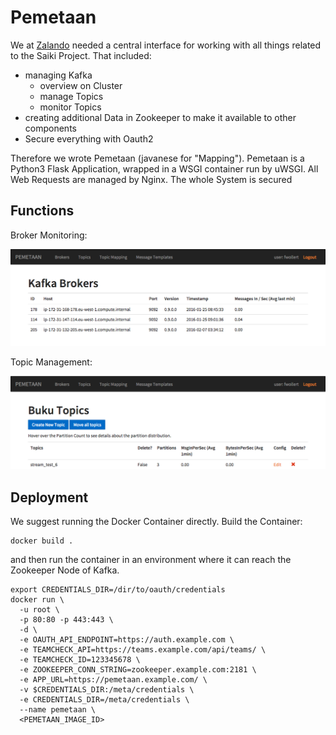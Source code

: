 # Pemetaan

We at [Zalando](https://tech.zalando.com) needed a central interface for working with all things related to the Saiki Project. That included:
- managing Kafka
  - overview on Cluster
  - manage Topics
  - monitor Topics
- creating additional Data in Zookeeper to make it available to other components
- Secure everything with Oauth2

Therefore we wrote Pemetaan (javanese for "Mapping"). Pemetaan is a Python3 Flask Application, wrapped in a WSGI container run by uWSGI. All Web Requests are managed by Nginx. The whole System is secured

## Functions

Broker Monitoring:

![broker](/img/broker_overview.png)

Topic Management:

![broker](/img/topic_overview.png)

## Deployment

We suggest running the Docker Container directly. Build the Container:
```
docker build .
```

and then run the container in an environment where it can reach the Zookeeper Node of Kafka.
```
export CREDENTIALS_DIR=/dir/to/oauth/credentials
docker run \
  -u root \
  -p 80:80 -p 443:443 \
  -d \
  -e OAUTH_API_ENDPOINT=https://auth.example.com \
  -e TEAMCHECK_API=https://teams.example.com/api/teams/ \
  -e TEAMCHECK_ID=123345678 \
  -e ZOOKEEPER_CONN_STRING=zookeeper.example.com:2181 \
  -e APP_URL=https://pemetaan.example.com/ \
  -v $CREDENTIALS_DIR:/meta/credentials \
  -e CREDENTIALS_DIR=/meta/credentials \
  --name pemetaan \
  <PEMETAAN_IMAGE_ID>
```

